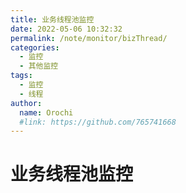 ```yaml
---
title: 业务线程池监控
date: 2022-05-06 10:32:32
permalink: /note/monitor/bizThread/
categories:
  - 监控
  - 其他监控
tags:
  - 监控
  - 线程
author: 
  name: Orochi
  #link: https://github.com/765741668
---
```

# 业务线程池监控
